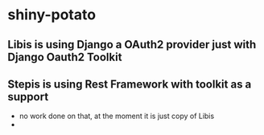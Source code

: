# shiny-potato

## Libis is using Django a OAuth2 provider just with Django Oauth2 Toolkit

## Stepis is using Rest Framework with toolkit as a support

- no work done on that, at the moment it is just copy of Libis
- 